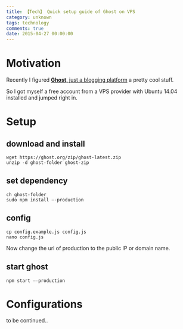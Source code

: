 ```yaml
---
title: 【Tech】 Quick setup guide of Ghost on VPS
category: unknown
tags: technology
comments: true
date: 2015-04-27 00:00:00
---
```



# Motivation

Recently I figured [__Ghost__, just a blogging platform](https://ghost.org/) a pretty cool stuff. 

So I got myself a free account from a VPS provider with Ubuntu 14.04 installed and jumped right in. 

# Setup 

## download and install

    wget https://ghost.org/zip/ghost-latest.zip
    unzip -d ghost-folder ghost-zip

## set dependency

    ch ghost-folder
    sudo npm install —-production

## config

    cp config.example.js config.js  
    nano config.js

Now change the url of production to the public IP or domain name. 

## start ghost

    npm start —-production

# Configurations

to be continued..
